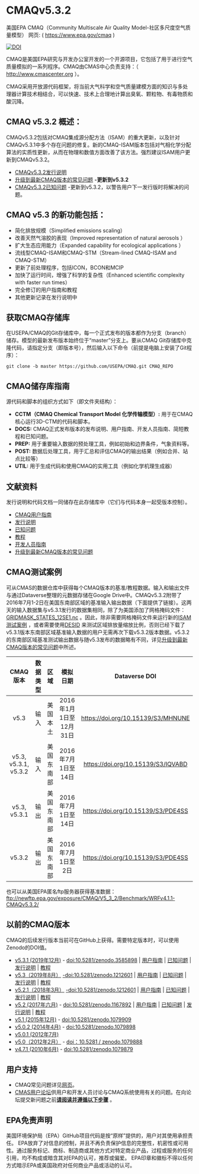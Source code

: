 CMAQv5.3.2
==========

美国EPA CMAQ（Community Multiscale Air Quality Model-社区多尺度空气质量模型） 网页: ( https://www.epa.gov/cmaq )

[![DOI](https://zenodo.org/badge/DOI/10.5281/zenodo.4081737.svg)](https://doi.org/10.5281/zenodo.4081737)

CMAQ是美国EPA研究与开发办公室开发的一个开源项目，它包括了用于进行空气质量模拟的一系列程序。CMAQ由CMAS中心负责支持：（ http://www.cmascenter.org ）。

CMAQ采用开放源代码框架，将当前大气科学和空气质量建模方面的知识与多处理器计算技术相结合，可以快速、技术上合理地计算出臭氧、颗粒物、有毒物质和酸沉降。

## CMAQ v5.3.2 概述：
CMAQv5.3.2包括对CMAQ集成源分配方法（ISAM）的重大更新，以及针对CMAQv5.3.1中多个存在问题的修复。新的CMAQ-ISAM版本包括对气相化学分配算法的实质性更新，从而在物理和数值方面改善了该方法。强烈建议ISAM用户更新到CMAQv5.3.2。
* [CMAQv5.3.2发行说明](DOCS/Release_Notes/README.md)   
* [升级到最新CMAQ版本的常见问题](DOCS/Release_Notes/CMAQ_FAQ.md) **-更新到v5.3.2** 
* [CMAQv5.3.2已知问题](DOCS/Known_Issues/README.md) -更新到v5.3.2，以警告用户下一发行版时将解决的问题。


## CMAQ v5.3 的新功能包括：
* 简化排放规模（Simplified emissions scaling）
* 改善天然气溶胶的表现（Improved representation of natural aerosols ）
* 扩大生态应用能力（Expanded capability for ecological applications ）
* 流线型CMAQ-ISAM和CMAQ-STM（Stream-lined CMAQ-ISAM and CMAQ-STM）
* 更新了前处理程序，包括ICON，BCON和MCIP
* 加快了运行时间，增强了科学的复杂性（Enhanced scientific complexity with faster run times）
* 完全修订的用户指南和教程
* 其他更新记录在发行说明中

## 获取CMAQ存储库

在USEPA/CMAQ的Git存储库中，每一个正式发布的版本都作为分支（branch）储存。模型的最新发布版本始终位于“master”分支上。要从CMAQ Git存储库中克隆代码，请指定分支（即版本号），然后输入以下命令（前提是电脑上安装了Git程序）：

```
git clone -b master https://github.com/USEPA/CMAQ.git CMAQ_REPO
```

## CMAQ储存库指南
源代码和脚本的组织方式如下（即文件夹结构）：
* **CCTM（CMAQ Chemical Transport Model 化学传输模型）:** 用于在CMAQ核心运行3D-CTM的代码和脚本。
* **DOCS:** CMAQ正式发布版本的发布说明、用户指南、开发人员指南、简短教程和已知问题。
* **PREP:** 用于重要输入数据的预处理工具，例如初始和边界条件，气象资料等。
* **POST:** 数据后处理工具，用于汇总和评估CMAQ的输出结果（例如合并、站点比较等）
* **UTIL:** 用于生成代码和使用CMAQ的实用工具（例如化学机理生成器）

## 文献资料
发行说明和代码文档一同储存在此存储库中（它们与代码本身一起受版本控制）。

* [CMAQ用户指南](DOCS/Users_Guide/README.md)   
* [发行说明](DOCS/Release_Notes/README.md)   
* [已知问题](DOCS/Known_Issues/README.md)   
* [教程](DOCS/Users_Guide/Tutorials/README.md)   
* [开发人员指南](DOCS/Developers_Guide/CMAQ_Dev_Guide.md)   
* [升级到最新CMAQ版本的常见问题](DOCS/Release_Notes/CMAQ_FAQ.md) 

## CMAQ测试案例
可从CMAS的数据仓库中获得每个CMAQ版本的基准/教程数据。输入和输出文件与通过Dataverse整理的元数据存储在Google Drive中。CMAQv5.3.2附带了2016年7月1-2日在美国东南部区域的基准输入输出数据（下面提供了链接）。这两天的输入数据集与v5.3.1发行的数据集相同，除了为美国添加了网格掩码文件：[GRIDMASK_STATES_12SE1.nc](https://drive.google.com/file/d/16JJ4d6ChBJsvMc_ErqwDBrFfGh2MnVYR/view?usp=sharing) 。因此，除非需要网格掩码文件来运行新的[ISAM测试案例](DOCS/Users_Guide/Tutorials/CMAQ_UG_tutorial_ISAM.md) ，或者需要使用[DESID](DOCS/Users_Guide/Tutorials/CMAQ_UG_tutorial_emissions.md) 来测试区域排放量缩放比例，否则已经下载了v5.3.1版本东南部区域基准输入数据的用户无需再次下载v5.3.2版本数据。v5.3.2的东南部区域基准测试输出数据与随v5.3发布的数据略有不同，详见[升级到最新CMAQ版本的常见问题](DOCS/Release_Notes/CMAQ_FAQ.md)中所述。

| **CMAQ版本** | **数据类型** | **区域** | **模拟日期** | **Dataverse DOI** |
|:----:|:----:|:--------------:|:----:|:--------:|
| v5.3 | 输入 | 美国本土 | 2016年1月1日至12月31日 | https://doi.org/10.15139/S3/MHNUNE |
| v5.3, v5.3.1, v5.3.2 | 输入 | 美国东南部 | 2016年7月1日至14日 | https://doi.org/10.15139/S3/IQVABD |
| v5.3, v5.3.1 | 输出 | 美国东南部 | 2016年7月1日至14日 | https://doi.org/10.15139/S3/PDE4SS |
| v5.3.2 | 输出 | 美国东南部| 2016年7月1日至2日 |https://doi.org/10.15139/S3/PDE4SS |

也可以从美国EPA匿名ftp服务器获得基准数据： ftp://newftp.epa.gov/exposure/CMAQ/V5_3_2/Benchmark/WRFv4.1.1-CMAQv5.3.2/

## 以前的CMAQ版本
CMAQ的后续发行版本当前可在GitHub上获得。需要特定版本时，可以使用Zenodo的DOI值。
* [v5.3.1 (2019年12月)](https://github.com/zhifzhang/CMAQ/tree/5.3.1) - [doi:10.5281/zenodo.3585898](https://doi.org/10.5281/zenodo.3585898) | [用户指南](https://github.com/zhifzhang/CMAQ/blob/5.3.1/DOCS/Users_Guide/README.md) | [已知问题](https://github.com/zhifzhang/CMAQ/blob/5.3.1/DOCS/Known_Issues/README.md) | [发行说明](https://github.com/zhifzhang/CMAQ/blob/5.3.1/DOCS/Release_Notes/README.md) | [教程](https://github.com/zhifzhang/CMAQ/blob/5.3.1/DOCS/Users_Guide/Tutorials/README.md) 
* [v5.3（2019年8月）](https://github.com/zhifzhang/CMAQ/tree/5.3 ) [-doi:10.5281/zenodo.1212601](https://doi.org/10.5281/zenodo.3379043 ) | [用户指南](https://github.com/zhifzhang/CMAQ/blob/5.3/DOCS/Users_Guide/README.md ) | [已知问题](https://github.com/zhifzhang/CMAQ/blob/5.3/DOCS/Known_Issues/README.md )  | [发行说明](https://github.com/zhifzhang/CMAQ/blob/5.3/DOCS/Release_Notes/README.md ) | [教程](https://github.com/zhifzhang/CMAQ/blob/5.3/DOCS/Users_Guide/Tutorials/README.MD )
* [v5.2.1（2018年3月）](https://github.com/zhifzhang/CMAQ/tree/5.2.1 ) [-doi:10.5281/zenodo.1212601](https://zenodo.org/record/1212601 ) | [用户指南](https://github.com/zhifzhang/CMAQ/blob/5.2.1/DOCS/User_Manual/README.md ) | [已知问题](https://github.com/zhifzhang/CMAQ/blob/5.2.1/DOCS/Known_Issues/README.md ) | [发行说明](https://github.com/zhifzhang/CMAQ/blob/5.2.1/CCTM/docs/Release_Notes/README.md ) | [教程](https://github.com/zhifzhang/CMAQ/tree/5.2.1/DOCS/Tutorials )
* [v5.2 (2017年六月)](https://github.com/zhifzhang/CMAQ/tree/5.2 ) - [doi:10.5281/zenodo.1167892](https://zenodo.org/record/1167892 ) | [用户指南](https://github.com/zhifzhang/CMAQ/blob/5.2/DOCS/User_Manual/README.md ) | [已知问题](https://github.com/zhifzhang/CMAQ/blob/5.2/DOCS/Known_Issues/README.md ) | [发行说明](https://github.com/zhifzhang/CMAQ/blob/5.2/CCTM/docs/Release_Notes/README.md ) | [教程](https://github.com/zhifzhang/CMAQ/blob/5.2/DOCS/Tutorials/README.md )
* [v5.1 (2015年12月)](https://github.com/zhifzhang/CMAQ/tree/5.1 ) - [doi:10.5281/zenodo.1079909](https://zenodo.org/record/1079909 )
* [v5.0.2 (2014年4月)](https://github.com/zhifzhang/CMAQ/tree/5.0.2 ) - [doi:10.5281/zenodo.1079898](https://zenodo.org/record/1079898 )
* [v5.0.1 (2012年7月)](https://github.com/zhifzhang/CMAQ/tree/5.0.1 )
* [v5.0（2012年2月）](https://github.com/zhifzhang/CMAQ/tree/5.0 ) - [doi：10.5281 / zenodo.1079888](https://zenodo.org/record/1079888 )
* [v4.7.1 (2010年6月)](https://github.com/zhifzhang/CMAQ/tree/4.7.1 ) - [doi:10.5281/zenodo.1079879](https://zenodo.org/record/1079879 )

## 用户支持
* CMAQ常见问题详见[网页]( https://www.epa.gov/cmaq/frequent-cmaq-questions )。
* [CMAS用户论坛](https://forum.cmascenter.org/)供用户和开发人员讨论与CMAQ系统使用有关的问题。在向论坛提交新问题之前[**请阅读并遵循以下步骤**](https://forum.cmascenter.org/t/please-read-before-posting/1321) 。

## EPA免责声明
美国环境保护局（EPA）GitHub项目代码是按“原样”提供的，用户对其使用承担责任。 EPA放弃了对信息的控制，并且不再负责保护信息的完整性，机密性或可用性。通过服务标记、商标、制造商或其他方式对特定商业产品，过程或服务的任何引用，均不构成或暗含其对EPA的认可，推荐或偏爱。 EPA印章和徽标不得以任何方式暗示EPA或美国政府对任何商业产品或活动的认可。   [<img src="https://licensebuttons.net/p/mark/1.0/88x31.png" width="50" height="15">](https://creativecommons.org/publicdomain/zero/1.0/)